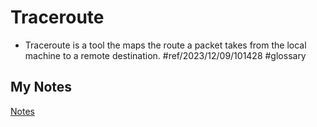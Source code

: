 # Traceroute
- Traceroute is a tool the maps the route a packet takes from the local machine to a remote destination. #ref/2023/12/09/101428 #glossary 
## My Notes
[Notes](mynotes/traceroute-notes.md)
